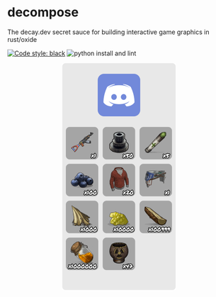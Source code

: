 # decompose

The decay.dev secret sauce for building interactive game graphics in rust/oxide

<a href="https://github.com/psf/black"><img alt="Code style: black" src="https://img.shields.io/badge/code%20style-black-000000.svg"></a> ![python install and lint](https://github.com/decaydev/flask-kits/workflows/python%20install%20and%20lint/badge.svg)

<p align="center">
<img src="docs/o4Z6BtggJ.png" width="256" height="512">
</p>
